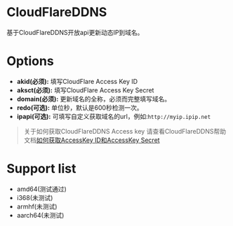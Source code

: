 # CloudFlareDDNS

基于CloudFlareDDNS开放api更新动态IP到域名。

# Options

* **akid(必须):** 填写CloudFlare Access Key ID
* **aksct(必须):** 填写CloudFlare Access Key Secret
* **domain(必须):** 更新域名的全称，必须而完整填写域名。
* **redo(可选):** 单位秒，默认是600秒检测一次。
* **ipapi(可选):** 可填写自定义获取域名的url，例如:`http://myip.ipip.net`

> 关于如何获取CloudFlareDDNS Access key 请查看CloudFlareDDNS帮助文档[如何获取AccessKey ID和AccessKey Secret](https://www.cloudflare.com/dns/) 

# Support list

- amd64(测试通过)
- i368(未测试)
- armhf(未测试)
- aarch64(未测试)
